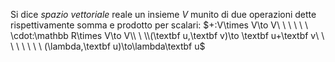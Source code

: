 Si dice _spazio vettoriale_ reale un insieme $V$ munito di due operazioni dette rispettivamente somma e prodotto per scalari:
$+:V\times V\to V\ \ \ \ \ \ \cdot:\mathbb R\times V\to V\\ \ \\(\textbf u,\textbf v)\to \textbf u+\textbf v\ \ \ \ \ \ \ \ (\lambda,\textbf u)\to\lambda\textbf u$
